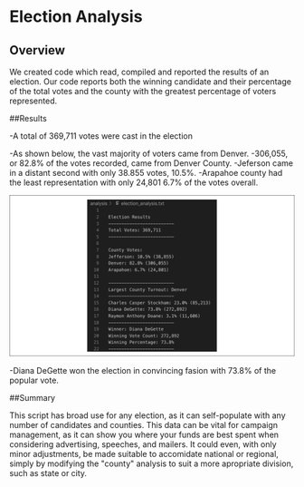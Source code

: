 # Election Analysis

## Overview

We created code which read, compiled and reported the results of an election. Our code reports both the winning candidate and their percentage of the total votes and the county with the greatest percentage of voters represented. 

##Results

-A total of 369,711 votes were cast in the election

-As shown below, the vast majority of voters came from Denver. 
  -306,055, or 82.8% of the votes recorded, came from Denver County. 
  -Jeferson came in a distant second with only 38.855 votes, 10.5%.
  -Arapahoe county had the least representation with only 24,801 6.7% of the votes overall.

![](https://github.com/Mickie-n-s/Election-Analysis/blob/main/Election%20Results.png)

-Diana DeGette won the election in convincing fasion with 73.8% of the popular vote. 

##Summary

This script has broad use for any election, as it can self-populate with any number of candidates and counties. This data can be vital for campaign management, as it can show you where your funds are best spent when considering advertising, speeches, and mailers. It could even, with only minor adjustments, be made suitable to accomidate national or regional, simply by modifying the "county" analysis to suit a more apropriate division, such as state or city.
